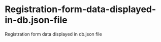 # Registration-form-data-displayed-in-db.json-file
Registration form data displayed in db.json file 
